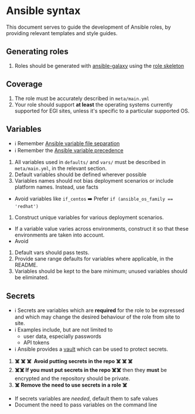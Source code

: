 # Ansible syntax

This document serves to guide the development of Ansible roles, by providing relevant templates and style guides.

## Generating roles

  1. Roles should be generated with [ansible-galaxy](http://docs.ansible.com/ansible/latest/cli/ansible-galaxy.html) using the
 [role skeleton](role-skeleton/)

## Coverage

  1. The role must be accurately described in `meta/main.yml`
  1. Your role should support **at least** the operating systems currently supported for EGI sites, unless it's specific to a particular supported OS.

## Variables

- ℹ️ Remember [Ansible variable file separation](http://docs.ansible.com/ansible/latest/user_guide/playbooks_variables.html?highlight=variable%20precedence#variable-file-separation)
- ℹ️ Remember the [Ansible variable precedence](http://docs.ansible.com/ansible/latest/user_guide/playbooks_variables.html?highlight=variable%20precedence#variable-precedence-where-should-i-put-a-variable)

1. All variables used in `defaults/` and `vars/` must be described in `meta/main.yml`, in the relevant section.
1. Default variables should be defined wherever possible
1. Variables names should not bias deployment scenarios or include platform names. Instead, use facts
  - Avoid variables like `if_centos` ➡️ Prefer `if (ansible_os_family == 'redhat')`
1. Construct unique variables for various deployment scenarios.
  - If a variable value varies across environments, construct it so that these environments are taken into account.
  - Avoid
1. Default vars should pass tests.
1. Provide sane range defaults for variables where applicable, in the README.
1. Variables should be kept to the bare minimum; unused variables should be eliminated.

## Secrets

- ℹ️  Secrets are variables which are **required** for the role to be
      expressed and which may change the desired behaviour of the role
      from site to site.
- ℹ️ Examples include, but are not limited to
  - user data, especially passwords
  - API tokens
- ℹ️ Ansible provides a [vault](http://docs.ansible.com/ansible/latest/user_guide/vault.html) which can be used to protect secrets.

1. **☠️ ☠️ ️☠️️ ️ ️Avoid putting secrets in the repo ☠️ ☠️ ☠️ ️**
1. **☠️️☠️️ If you must put secrets in the repo ☠️️☠️️** then they **must** be
    encrypted and the repository should be private.
1. **☠️️ Remove the need to use secrets in a role️️ ☠️**
  - If secrets variables are _needed_, default them to safe values
  - Document the need to pass variables on the command line
